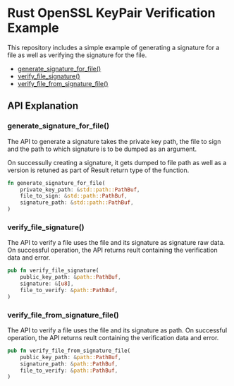 # Rust OpenSSL KeyPair Verification Example

This repository includes a simple example of generating a signature for a file as well as verifying the signature for the file.

- [generate_signature_for_file()](README.md#generate_signature_for_file)
- [verify_file_signature()](README.md#verify_file_signature)
- [verify_file_from_signature_file()](README.md#verify_file_from_signature_file)

## API Explanation

### generate_signature_for_file()

The API to generate a signature takes the private key path, the file to sign and the path to which signature is to be dumped as an argument.

On successully creating a signature, it gets dumped to file path as well as a version is retuned as part of Result return type of the function.

```rust
fn generate_signature_for_file(
    private_key_path: &std::path::PathBuf,
    file_to_sign: &std::path::PathBuf,
    signature_path: &std::path::PathBuf,
)
```

### verify_file_signature()

The API to verify a file uses the file and its signature as signature raw data. On successful operation, the API returns reult containing the verification data and error.

```rust
pub fn verify_file_signature(
    public_key_path: &path::PathBuf,
    signature: &[u8],
    file_to_verify: &path::PathBuf,
)
```

### verify_file_from_signature_file()

The API to verify a file uses the file and its signature as path. On successful operation, the API returns reult containing the verification data and error.

```rust
pub fn verify_file_from_signature_file(
    public_key_path: &path::PathBuf,
    signature_path: &path::PathBuf,
    file_to_verify: &path::PathBuf,
)
```
